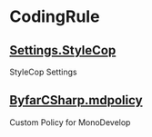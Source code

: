 # CodingRule

## [ Settings.StyleCop ](docs/Settings.StyleCop)

StyleCop Settings

## [ ByfarCSharp.mdpolicy ](docs/ByfarCSharp.mdpolicy)

Custom Policy for MonoDevelop

